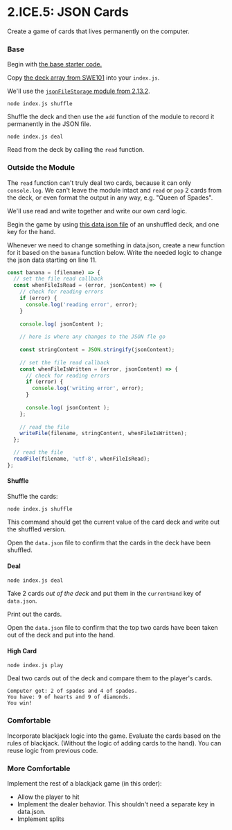 # 2.ICE.5: JSON Cards

Create a game of cards that lives permanently on the computer.

### Base

Begin with [the base starter code.](https://github.com/rocketacademy/base-node-swe1)

Copy [the deck array from SWE101](https://swe101.rocketacademy.co/10-javascript-objects/10.1-objects#deck) into your `index.js`.

We'll use the [`jsonFileStorage` module from 2.13.2](../2.13.1-json/2.13.2-json-module.md).

```text
node index.js shuffle
```

Shuffle the deck and then use the `add` function of the module to record it permanently in the JSON file.

```text
node index.js deal
```

Read from the deck by calling the `read` function.

### Outside the Module

The `read` function can't truly deal two cards, because it can only `console.log`. We can't leave the module intact and `read` or `pop` 2 cards from the deck, or even format the output in any way, e.g. "Queen of Spades".

We'll use read and write together and write our own card logic.

Begin the game by using [this data.json file](https://raw.githubusercontent.com/rocketacademy/swe1-docs/master/2-back-end-basics/2.13.1-json/data.json) of an unshuffled deck, and one key for the hand.

Whenever we need to change something in data.json, create a new function for it based on the `banana` function below. Write the needed logic to change the json data starting on line 11.

```javascript
const banana = (filename) => {
  // set the file read callback
  const whenFileIsRead = (error, jsonContent) => {
    // check for reading errors
    if (error) {
      console.log('reading error', error);
    }
    
    console.log( jsonContent );
    
    // here is where any changes to the JSON fle go
    
    const stringContent = JSON.stringify(jsonContent);
  
    // set the file read callback
    const whenFileIsWritten = (error, jsonContent) => {
      // check for reading errors
      if (error) {
        console.log('writing error', error);
      }
      
      console.log( jsonContent );
    };
  
    // read the file
    writeFile(filename, stringContent, whenFileIsWritten);
  };

  // read the file
  readFile(filename, 'utf-8', whenFileIsRead);
};
```

#### Shuffle

Shuffle the cards:

```text
node index.js shuffle
```

This command should get the current value of the card deck and write out the shuffled version.

Open the `data.json` file to confirm that the cards in the deck have been shuffled.

#### Deal

```text
node index.js deal
```

Take 2 cards _out of the deck_ and put them in the `currentHand` key of `data.json`. 

Print out the cards.

Open the `data.json` file to confirm that the top two cards have been taken out of the deck and put into the hand.

#### High Card

```text
node index.js play
```

Deal two cards out of the deck and compare them to the player's cards.

```text
Computer got: 2 of spades and 4 of spades.
You have: 9 of hearts and 9 of diamonds.
You win!
```

### Comfortable

Incorporate blackjack logic into the game. Evaluate the cards based on the rules of blackjack. \(Without the logic of adding cards to the hand\). You can reuse logic from previous code.

### More Comfortable

Implement the rest of a blackjack game \(in this order\):

* Allow the player to hit
* Implement the dealer behavior. This shouldn't need a separate key in data.json.
* Implement splits

 



